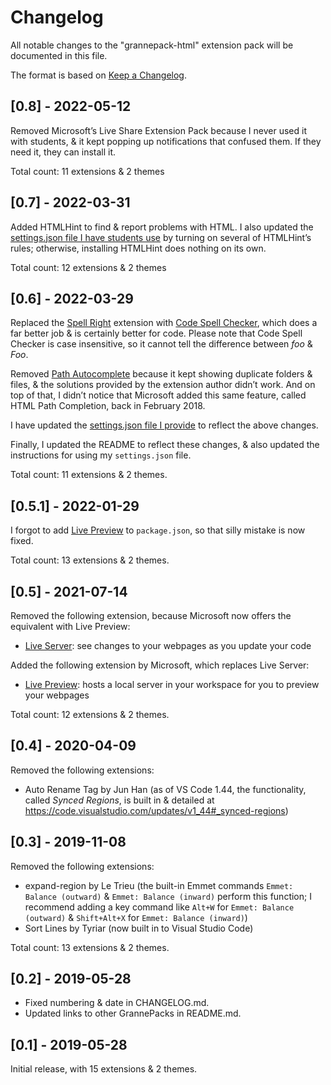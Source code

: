 # Changelog

All notable changes to the "grannepack-html" extension pack will be documented in this file.

The format is based on [Keep a Changelog](https://keepachangelog.com/en/1.0.0/).

## [0.8] - 2022-05-12

Removed Microsoft’s Live Share Extension Pack because I never used it with students, & it kept popping up notifications that confused them. If they need it, they can install it.

Total count: 11 extensions & 2 themes

## [0.7] - 2022-03-31

Added HTMLHint to find & report problems with HTML. I also updated the [settings.json file I have students use](https://gist.github.com/rsgranne/98c3040953a83d8d3cec41b8c058a0ae) by turning on several of HTMLHint’s rules; otherwise, installing HTMLHint does nothing on its own.

Total count: 12 extensions & 2 themes

## [0.6] - 2022-03-29

Replaced the [Spell Right](https://marketplace.visualstudio.com/items?itemName=ban.spellright) extension with [Code Spell Checker](https://marketplace.visualstudio.com/items?itemName=streetsidesoftware.code-spell-checker), which does a far better job & is certainly better for code. Please note that Code Spell Checker is case insensitive, so it cannot tell the difference between *foo* & *Foo*.

Removed [Path Autocomplete](https://marketplace.visualstudio.com/items?itemName=ionutvmi.path-autocomplete) because it kept showing duplicate folders & files, & the solutions provided by the extension author didn’t work. And on top of that, I didn’t notice that Microsoft added this same feature, called HTML Path Completion, back in February 2018.

I have updated the [settings.json file I provide](https://gist.github.com/rsgranne/98c3040953a83d8d3cec41b8c058a0ae) to reflect the above changes.

Finally, I updated the README to reflect these changes, & also updated the instructions for using my `settings.json` file.

Total count: 11 extensions & 2 themes.

## [0.5.1] - 2022-01-29

I forgot to add [Live Preview](https://marketplace.visualstudio.com/items?itemName=ms-vscode.live-server) to `package.json`, so that silly mistake is now fixed.

Total count: 13 extensions & 2 themes.

## [0.5] - 2021-07-14

Removed the following extension, because Microsoft now offers the equivalent with Live Preview:

* [Live Server](https://marketplace.visualstudio.com/items?itemName=ritwickdey.LiveServer): see changes to your webpages as you update your code

Added the following extension by Microsoft, which replaces Live Server:

* [Live Preview](https://marketplace.visualstudio.com/items?itemName=ms-vscode.live-server): hosts a local server in your workspace for you to preview your webpages

Total count: 12 extensions & 2 themes.

## [0.4] - 2020-04-09

Removed the following extensions:

* Auto Rename Tag by Jun Han (as of VS Code 1.44, the functionality, called *Synced Regions*, is built in & detailed at <https://code.visualstudio.com/updates/v1_44#_synced-regions>)

## [0.3] - 2019-11-08

Removed the following extensions:

* expand-region by Le Trieu (the built-in Emmet commands `Emmet: Balance (outward)` & `Emmet: Balance (inward)` perform this function; I recommend adding a key command like `Alt+W` for `Emmet: Balance (outward)` & `Shift+Alt+X` for `Emmet: Balance (inward)`)
* Sort Lines by Tyriar (now built in to Visual Studio Code)

Total count: 13 extensions & 2 themes.

## [0.2] - 2019-05-28

* Fixed numbering & date in CHANGELOG.md.
* Updated links to other GrannePacks in README.md.

## [0.1] - 2019-05-28

Initial release, with 15 extensions & 2 themes.
